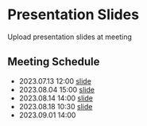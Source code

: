 # Presentation Slides

Upload presentation slides at meeting

## Meeting Schedule

- 2023.07.13 12:00    [slide](https://github.com/Sagit25/DNS-based-DDoS-mitigation/blob/main/slides/MMLAB_YSH_230713_Review_CID2.pdf)
- 2023.08.04 15:00    [slide](https://github.com/Sagit25/DNS-based-DDoS-mitigation/blob/main/slides/MMLAB_YSH_230804_UDP_Code.pdf)
- 2023.08.14 14:00    [slide](https://github.com/Sagit25/DNS-based-DDoS-mitigation/blob/main/slides/MMLAB_YSH_230814_Diagram.pdf)
- 2023.08.18 10:30    [slide](https://github.com/Sagit25/DNS-based-DDoS-mitigation/blob/main/slides/MMLAB_YSH_230818_Diagram_Progress.pdf)
- 2023.09.01 14:00

